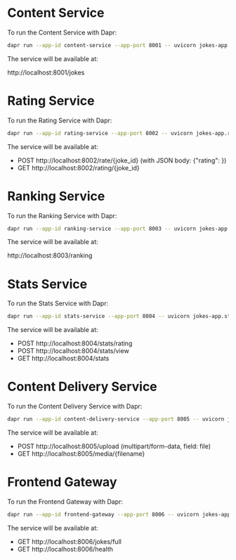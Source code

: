 # Content Service

To run the Content Service with Dapr:

```sh
dapr run --app-id content-service --app-port 8001 -- uvicorn jokes-app.content_service:app --host 0.0.0.0 --port 8001
```

The service will be available at:

http://localhost:8001/jokes

# Rating Service

To run the Rating Service with Dapr:

```sh
dapr run --app-id rating-service --app-port 8002 -- uvicorn jokes-app.rating_service:app --host 0.0.0.0 --port 8002
```

The service will be available at:

- POST http://localhost:8002/rate/{joke_id} (with JSON body: {"rating": <int>})
- GET  http://localhost:8002/rating/{joke_id}

# Ranking Service

To run the Ranking Service with Dapr:

```sh
dapr run --app-id ranking-service --app-port 8003 -- uvicorn jokes-app.ranking_service:app --host 0.0.0.0 --port 8003
```

The service will be available at:

http://localhost:8003/ranking

# Stats Service

To run the Stats Service with Dapr:

```sh
dapr run --app-id stats-service --app-port 8004 -- uvicorn jokes-app.stats_service:app --host 0.0.0.0 --port 8004
```

The service will be available at:

- POST http://localhost:8004/stats/rating
- POST http://localhost:8004/stats/view
- GET  http://localhost:8004/stats

# Content Delivery Service

To run the Content Delivery Service with Dapr:

```sh
dapr run --app-id content-delivery-service --app-port 8005 -- uvicorn jokes-app.content_delivery_service:app --host 0.0.0.0 --port 8005
```

The service will be available at:

- POST http://localhost:8005/upload (multipart/form-data, field: file)
- GET  http://localhost:8005/media/{filename}

# Frontend Gateway

To run the Frontend Gateway with Dapr:

```sh
dapr run --app-id frontend-gateway --app-port 8006 -- uvicorn jokes-app.frontend_gateway:app --host 0.0.0.0 --port 8006
```

The service will be available at:

- GET http://localhost:8006/jokes/full
- GET http://localhost:8006/health
